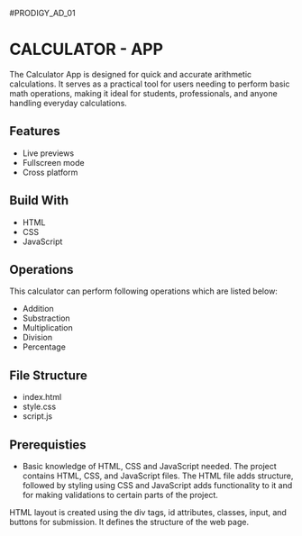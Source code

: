 #PRODIGY_AD_01

# CALCULATOR - APP
 The Calculator App is designed for quick and accurate arithmetic calculations. It serves as a practical tool for users needing to perform basic math operations, making it ideal for students, professionals, and anyone handling everyday calculations.


## Features

- Live previews
- Fullscreen mode
- Cross platform


## Build With

- HTML
- CSS
- JavaScript
##  Operations
 This calculator can perform following operations which are listed below:
- Addition
- Substraction
- Multiplication
- Division
- Percentage



## File Structure

- index.html
- style.css
- script.js
## Prerequisties
- Basic knowledge of HTML, CSS and JavaScript needed.
The project contains HTML, CSS, and JavaScript files. The HTML file adds structure, followed by styling using CSS and JavaScript adds functionality to it and for making validations to certain parts of the project.

HTML layout is created using the div tags, id attributes, classes, input, and buttons for submission. It defines the structure of the web page.
